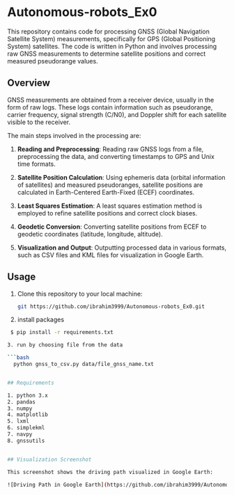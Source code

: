 # Autonomous-robots_Ex0

This repository contains code for processing GNSS (Global Navigation Satellite System) measurements, specifically for GPS (Global Positioning System) satellites. The code is written in Python and involves processing raw GNSS measurements to determine satellite positions and correct measured pseudorange values.

## Overview

GNSS measurements are obtained from a receiver device, usually in the form of raw logs. These logs contain information such as pseudorange, carrier frequency, signal strength (C/N0), and Doppler shift for each satellite visible to the receiver.

The main steps involved in the processing are:

1. **Reading and Preprocessing**: Reading raw GNSS logs from a file, preprocessing the data, and converting timestamps to GPS and Unix time formats.

2. **Satellite Position Calculation**: Using ephemeris data (orbital information of satellites) and measured pseudoranges, satellite positions are calculated in Earth-Centered Earth-Fixed (ECEF) coordinates.

3. **Least Squares Estimation**: A least squares estimation method is employed to refine satellite positions and correct clock biases.

4. **Geodetic Conversion**: Converting satellite positions from ECEF to geodetic coordinates (latitude, longitude, altitude).

5. **Visualization and Output**: Outputting processed data in various formats, such as CSV files and KML files for visualization in Google Earth.

## Usage

1. Clone this repository to your local machine:

   ```bash
   git https://github.com/ibrahim3999/Autonomous-robots_Ex0.git

2.    install packages
  
   ```bash
    $ pip install -r requirements.txt

3. run by choosing file from the data

   ```bash 
     python gnss_to_csv.py data/file_gnss_name.txt


## Requirements

1. python 3.x
2. pandas
3. numpy
4. matplotlib
5. lxml
6. simplekml
7. navpy
8. gnssutils


## Visualization Screenshot

This screenshot shows the driving path visualized in Google Earth:

![Driving Path in Google Earth](https://github.com/ibrahim3999/Autonomous-robots_Ex0/blob/main/GNSS_Raw_Mesurments/data/driving.png)

